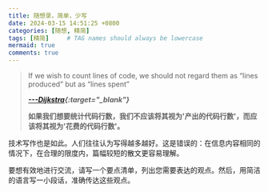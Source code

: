 ```yaml
---
title: 随想录，简单，少写
date: 2024-03-15 14:51:25 +0800
categories: [随想, 精简]
tags: [精简]     # TAG names should always be lowercase
mermaid: true
comments: true
---
```


> If we wish to count lines of code, we should not regard them as “lines produced” but as “lines spent”
>
> __*[---Dijkstra](https://www.cs.utexas.edu/users/EWD/transcriptions/EWD10xx/EWD1036.html){:target="_blank"}*__
>
> __如果我们想要统计代码行数，我们不应该将其视为'产出的代码行数'，而应该将其视为'花费的代码行数'。__

技术写作也是如此。人们往往认为写得越多越好。这是错误的：在信息内容相同的情况下，在合理的限度内，篇幅较短的散文更容易理解。

要想有效地进行交流，请写一个要点清单，列出您需要表达的观点。然后，用简洁的语言写一小段话，准确传达这些观点。
